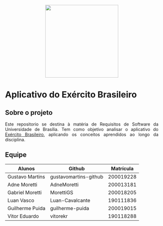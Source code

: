 <p align="center"><img width="240"src="assets/imagens/logo-app-ex_br"></a></p>

# Aplicativo do Exército Brasileiro

## Sobre o projeto
<p align="justify">
  Este repositorio se destina à matéria de Requisitos de Software da Universidade de Brasília. Tem como objetivo analisar o aplicativo do <a href="https://play.google.com/store/apps/details?id=com.goodbarber.exercitobr&hl=pt_BR&gl=US">Exército Brasileiro</a>, aplicando os conceitos aprendidos ao longo da disciplina.
</p>

## Equipe
Alunos | Github | Matrícula 
------- | -------- | --------
Gustavo Martins | gustavomartins-github| 200019228 |
Adne Moretti | AdneMoretti | 200013181 |
Gabriel Moretti | MorettiGS | 200018205 |
Luan Vasco | Luan-Cavalcante | 190111836 |
Guilherme Puida | guilherme-puida | 200019015 |
Vitor Eduardo | vitorekr | 190118288 |


